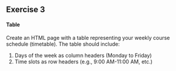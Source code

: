 ## Exercise 3

#### Table
Create an HTML page with a table representing your weekly course schedule (timetable). The table should include:

1. Days of the week as column headers (Monday to Friday)
2. Time slots as row headers (e.g., 9:00 AM-11:00 AM, etc.)